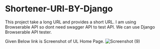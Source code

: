 # Shortener-URl-BY-Django
This project take a long URL and provides a short URL.
I am using Browserable API so dont need swagger API to test API.
We can use Django Browserable API tester.

Given Below link is Screenshot of UL Home Page.
![Screenshot (9)](https://user-images.githubusercontent.com/85569325/133202445-d446258a-4187-4096-bc75-cde7154d2887.png)
